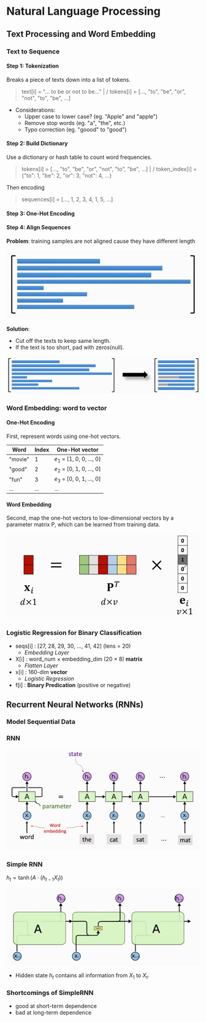 # Natural Language Processing

## Text Processing and Word Embedding

### Text to Sequence

#### Step 1: Tokenization

Breaks a piece of texts down into a list of tokens. 

> text[i] = "... to be or not to be..."
> |
> \/
> tokens[i] = [..., "to", "be", "or", "not", "to", "be", ...]

- Considerations:
  - Upper case to lower case? (eg. "Apple" and "apple")
  - Remove stop words (eg. "a", "the", etc.)
  - Typo correction (eg. "goood" to "good")

#### Step 2: Build Dictionary

Use a dictionary or hash table to count word frequencies.

> tokens[i] = [..., "to", "be", "or", "not", "to", "be", ...]
> |
> \/
> token_index[i] = {"to": 1, "be": 2, "or": 3, "not": 4, ...}

Then encoding

> sequences[i] = [..., 1, 2, 3, 4, 1, 5, ...]

#### Step 3: One-Hot Encoding

#### Step 4: Align Sequences

**Problem**: training samples are not aligned cause they have different length

![not aligned](./graph/not_aligned.jpg)

**Solution**: 

- Cut off the texts to keep same length.
- If the text is too short, pad with zeros(null).

![aligned](./graph/aligned.jpg)

### Word Embedding: word to vector

#### One-Hot Encoding

First, represent words using one-hot vectors.

| Word    | Index | One-Hot vector            |
| ------- | ----- | ------------------------- |
| "movie" | 1     | $e_1$ = [1, 0, 0, ..., 0] |
| "good"  | 2     | $e_2$ = [0, 1, 0, ..., 0] |
| "fun"   | 3     | $e_3$ = [0, 0, 1, ..., 0] |
| ...     | ...   | ...                       |

#### Word Embedding

Second, map the one-hot vectors to low-dimensional vectors by a parameter matrix P, which can be learned from training data.

![word embedding](./graph/word_embedding.jpg)

### Logistic Regression for Binary Classification

- seqs[i] : [27, 28, 29, 30, ..., 41, 42] (lens = 20)
  - *Embedding Layer*
- X[i] : word_num $\times$ embedding_dim (20 $\times$ 8) **matrix**
  - *Flatten Layer*
- x[i] : 160-dim **vector**
  - *Logistic Regression*
- f[i] : **Binary Predication** (positive or negative)



## Recurrent Neural Networks (RNNs)

### Model Sequential Data

### RNN

<img src="./graph/RNN.jpg" alt="RNN" style="zoom:80%;" />

### Simple RNN

$h_t=\tanh(A\cdot (h_{t-1}X_t))$

<img src="./graph/SRNN.jpg" alt="SRNN" style="zoom: 67%;" />

- Hidden state $h_t$ contains all information from $X_1$ to $X_t$.

### Shortcomings of SimpleRNN

- good at short-term dependence
- bad at long-term dependence
